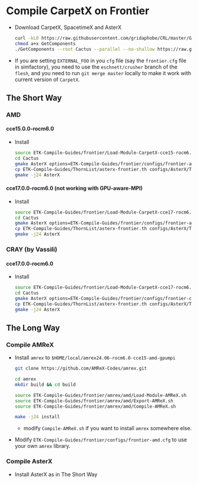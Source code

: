 # Compile CarpetX on Frontier

* Download CarpetX, SpacetimeX and AsterX

    ```bash
    curl -kLO https://raw.githubusercontent.com/gridaphobe/CRL/master/GetComponents
    chmod a+x GetComponents
    ./GetComponents --root Cactus --parallel --no-shallow https://raw.githubusercontent.com/lwJi/ETK-Compile-Guides/main/ThornList/asterx-frontier.th
    ```

* If you are setting `EXTERNAL_FOO` in you `cfg` file (say the `frontier.cfg` file in simfactory), you need to use the `eschnett/crusher` branch of the `flesh`, and you need to run `git merge master` locally to make it work with current version of `CarpetX`.


## The Short Way

### AMD

#### cce15.0.0-rocm6.0

* Install

    ```bash
    source ETK-Compile-Guides/frontier/Load-Module-CarpetX-cce15-rocm6.0-amd.sh
    cd Cactus
    gmake AsterX options=ETK-Compile-Guides/frontier/configs/frontier-amd.cfg
    cp ETK-Compile-Guides/ThornList/asterx-frontier.th configs/AsterX/ThornList
    gmake -j24 AsterX
    ```

#### cce17.0.0-rocm6.0 (not working with GPU-aware-MPI)

* Install

    ```bash
    source ETK-Compile-Guides/frontier/Load-Module-CarpetX-cce17-rocm6.0-amd.sh
    cd Cactus
    gmake AsterX options=ETK-Compile-Guides/frontier/configs/frontier-amd.cfg
    cp ETK-Compile-Guides/ThornList/asterx-frontier.th configs/AsterX/ThornList
    gmake -j24 AsterX
    ```

### CRAY (by Vassili)

#### cce17.0.0-rocm6.0

* Install

    ```bash
    source ETK-Compile-Guides/frontier/Load-Module-CarpetX-cce17-rocm6.0-cray.sh
    cd Cactus
    gmake AsterX options=ETK-Compile-Guides/frontier/configs/frontier-cray.cfg
    cp ETK-Compile-Guides/ThornList/asterx-frontier.th configs/AsterX/ThornList
    gmake -j24 AsterX
    ```




## The Long Way

### Compile AMReX

* Install `amrex` to `$HOME/local/amrex24.06-rocm6.0-cce15-amd-gpumpi`

    ```bash
    git clone https://github.com/AMReX-Codes/amrex.git

    cd amrex
    mkdir build && cd build
    
    source ETK-Compile-Guides/frontier/amrex/amd/Load-Module-AMReX.sh
    source ETK-Compile-Guides/frontier/amrex/amd/Export-AMReX.sh
    source ETK-Compile-Guides/frontier/amrex/amd/Compile-AMReX.sh
    
    make -j24 install
    ```

    - modify `Compile-AMReX.sh` if you want to install `amrex` somewhere else.

* Modify `ETK-Compile-Guides/frontier/configs/frontier-amd.cfg` to use your own `amrex` library.

### Compile AsterX

* Install AsterX as in The Short Way
